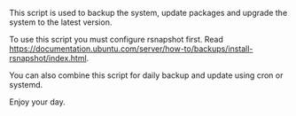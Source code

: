 This script is used to backup the system, update packages and upgrade the system to the latest version.

To use this script you must configure rsnapshot first. Read https://documentation.ubuntu.com/server/how-to/backups/install-rsnapshot/index.html.

You can also combine this script for daily backup and update using cron or systemd.

Enjoy your day.
